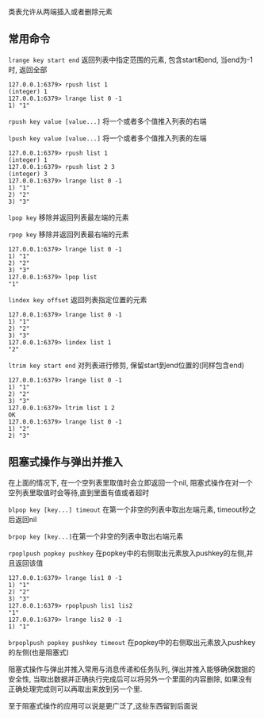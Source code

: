 类表允许从两端插入或者删除元素

## 常用命令

`lrange key start end` 返回列表中指定范围的元素, 包含start和end, 当end为-1时, 返回全部

```shell
127.0.0.1:6379> rpush list 1
(integer) 1
127.0.0.1:6379> lrange list 0 -1
1) "1"
```

`rpush key value [value...]` 将一个或者多个值推入列表的右端

`lpush key value [value...]` 将一个或者多个值推入列表的左端

```shell
127.0.0.1:6379> rpush list 1
(integer) 1
127.0.0.1:6379> rpush list 2 3
(integer) 3
127.0.0.1:6379> lrange list 0 -1
1) "1"
2) "2"
3) "3"
```

`lpop key` 移除并返回列表最左端的元素

`rpop key`  移除并返回列表最右端的元素

```shell
127.0.0.1:6379> lrange list 0 -1
1) "1"
2) "2"
3) "3"
127.0.0.1:6379> lpop list
"1"
```

`lindex key offset` 返回列表指定位置的元素

```shell
127.0.0.1:6379> lrange list 0 -1
1) "1"
2) "2"
3) "3"
127.0.0.1:6379> lindex list 1
"2"
```

`ltrim key start end`  对列表进行修剪, 保留start到end位置的(同样包含end)

 ```shell
127.0.0.1:6379> lrange list 0 -1
1) "1"
2) "2"
3) "3"
127.0.0.1:6379> ltrim list 1 2
OK
127.0.0.1:6379> lrange list 0 -1
1) "2"
2) "3"
 ```

## 阻塞式操作与弹出并推入

在上面的情况下, 在一个空列表里取值时会立即返回一个nil, 阻塞式操作在对一个空列表里取值时会等待,直到里面有值或者超时

`blpop key [key...] timeout` 在第一个非空的列表中取出左端元素, timeout秒之后返回nil

`brpop key [key...]`在第一个非空的列表中取出右端元素

`rpoplpush popkey pushkey` 在popkey中的右侧取出元素放入pushkey的左侧,并且返回该值

```shell
127.0.0.1:6379> lrange lis1 0 -1
1) "1"
2) "2"
3) "3"
127.0.0.1:6379> rpoplpush lis1 lis2
"1"
127.0.0.1:6379> lrange lis2 0 -1
1) "1"
```



`brpoplpush popkey pushkey timeout` 在popkey中的右侧取出元素放入pushkey的左侧(也是阻塞式)

阻塞式操作与弹出并推入常用与消息传递和任务队列, 弹出并推入能够确保数据的安全性, 当取出数据并正确执行完成后可以将另外一个里面的内容删除, 如果没有正确处理完成则可以再取出来放到另一个里.

至于阻塞式操作的应用可以说是更广泛了,这些东西留到后面说